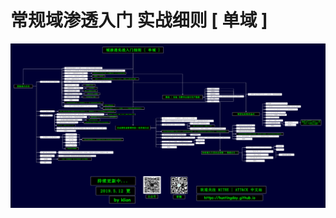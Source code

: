 # 常规域渗透入门 实战细则 \[ 单域 \]

![&#x5E38;&#x89C4;&#x57DF;&#x6E17;&#x900F;&#x5165;&#x95E8; &#x5B9E;&#x6218;&#x7EC6;&#x5219; \[ &#x5355;&#x57DF; \]](../../../.gitbook/assets/adsec.png)

